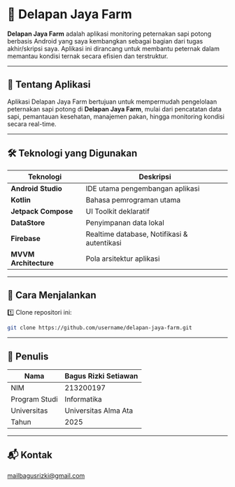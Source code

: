 # 🐄 Delapan Jaya Farm

**Delapan Jaya Farm** adalah aplikasi monitoring peternakan sapi potong berbasis Android yang saya kembangkan sebagai bagian dari tugas akhir/skripsi saya. Aplikasi ini dirancang untuk membantu peternak dalam memantau kondisi ternak secara efisien dan terstruktur.

---

## 📱 Tentang Aplikasi

Aplikasi Delapan Jaya Farm bertujuan untuk mempermudah pengelolaan peternakan sapi potong di **Delapan Jaya Farm**, mulai dari pencatatan data sapi, pemantauan kesehatan, manajemen pakan, hingga monitoring kondisi secara real-time.

---

## 🛠️ Teknologi yang Digunakan

| Teknologi | Deskripsi |
|----------------|-------------|
| **Android Studio** | IDE utama pengembangan aplikasi |
| **Kotlin** | Bahasa pemrograman utama |
| **Jetpack Compose** | UI Toolkit deklaratif |
| **DataStore** | Penyimpanan data lokal |
| **Firebase**  | Realtime database, Notifikasi & autentikasi |
| **MVVM Architecture** | Pola arsitektur aplikasi |

---

## 🚀 Cara Menjalankan

1️⃣ Clone repositori ini:
```bash
git clone https://github.com/username/delapan-jaya-farm.git

```

---

## 👤 Penulis

| Nama          | Bagus Rizki Setiawan  |
| ------------- | --------------------- |
| NIM           | 213200197             |
| Program Studi | Informatika           |
| Universitas   | Universitas Alma Ata  |
| Tahun         | 2025                  |


---

## 📬 Kontak

mailbagusrizki@gmail.com
